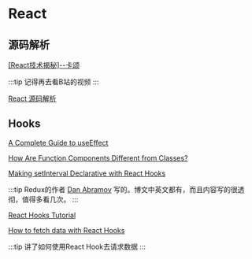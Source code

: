 # React

## 源码解析

[[React技术揭秘]--卡颂](https://react.iamkasong.com/)

:::tip
记得再去看B站的视频
:::

[React 源码解析](https://react.jokcy.me/)

## Hooks

[A Complete Guide to useEffect](https://overreacted.io/a-complete-guide-to-useeffect/)

[How Are Function Components Different from Classes?](https://overreacted.io/how-are-function-components-different-from-classes/)

[Making setInterval Declarative with React Hooks](https://overreacted.io/making-setinterval-declarative-with-react-hooks/)

:::tip
Redux的作者 [Dan Abramov](https://overreacted.io/) 写的。博文中英文都有，而且内容写的很透彻，值得多看几次。
:::

[React Hooks Tutorial](https://www.robinwieruch.de/react-hooks)

[How to fetch data with React Hooks](https://www.robinwieruch.de/react-hooks-fetch-data)

:::tip
讲了如何使用React Hook去请求数据
:::